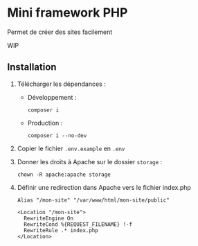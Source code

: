 # Mini framework PHP

Permet de créer des sites facilement

WIP

## Installation

1. Télécharger les dépendances :

   - Développement :

     `composer i`

   - Production :

     `composer i --no-dev`

2. Copier le fichier `.env.example` en `.env`
3. Donner les droits à Apache sur le dossier `storage` :

   `chown -R apache:apache storage`

4. Définir une redirection dans Apache vers le fichier index.php

   ```
   Alias "/mon-site" "/var/www/html/mon-site/public"

   <Location "/mon-site">
     RewriteEngine On
     RewriteCond %{REQUEST_FILENAME} !-f
     RewriteRule .* index.php
   </Location>
   ```
